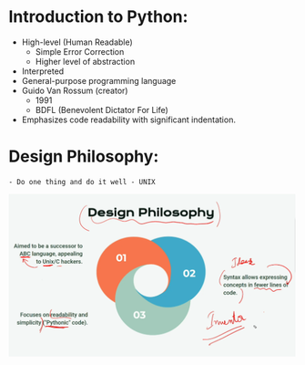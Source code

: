 # Introduction to Python:
 - High-level (Human Readable)
    - Simple Error Correction
    - Higher level of abstraction
 - Interpreted
 - General-purpose programming language
 - Guido Van  Rossum (creator) 
    - 1991
    - BDFL (Benevolent Dictator For Life)
 - Emphasizes code readability with significant indentation.

 # Design  Philosophy:
    - Do one thing and do it well - UNIX
![Design Philosophy](./designphilosophy.png)
